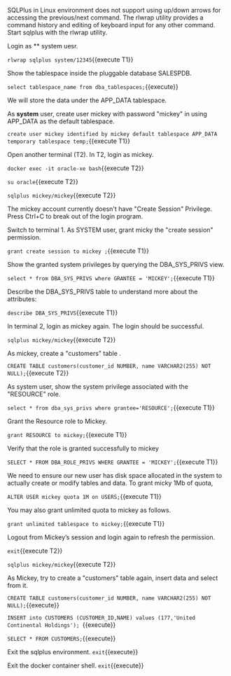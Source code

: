 SQLPlus in Linux environment does not support using up/down arrows for accessing the previous/next command. The rlwrap utility provides a command history and editing of keyboard input for any other command. Start sqlplus with the rlwrap utility.

Login as ** system uesr.

`rlwrap sqlplus system/12345`{{execute T1}}

Show the tablespace inside the pluggable database SALESPDB.

`select tablespace_name from dba_tablespaces;`{{execute}}

We will store the data under the APP_DATA tablespace. 

As **system** user, create user mickey with password "mickey" in using APP_DATA as the default tablespace.

`create user mickey identified by mickey default tablespace APP_DATA temporary tablespace temp;`{{execute T1}}


Open another terminal (T2). 
In T2, login as mickey.

`docker exec -it oracle-xe bash`{{execute T2}}

`su oracle`{{execute T2}}

`sqlplus mickey/mickey`{{execute T2}}

The mickey account currently doesn't have "Create Session" Privilege. 
Press Ctrl+C to break out of the login program.


Switch to terminal 1. As SYSTEM user, grant micky the  "create session" permission.

`grant create session to mickey ;`{{execute T1}}


Show the granted system privileges by querying the DBA_SYS_PRIVS view.

`select * from DBA_SYS_PRIVS where GRANTEE = 'MICKEY';`{{execute T1}}


Describe the DBA_SYS_PRIVS table to understand  more about the attributes:

`describe DBA_SYS_PRIVS`{{execute T1}}


In terminal 2, login as mickey again. The login should be successful.

`sqlplus mickey/mickey`{{execute T2}}


As mickey, create a "customers" table .

`CREATE TABLE customers(customer_id NUMBER, name VARCHAR2(255) NOT NULL);`{{execute T2}}


As system user, show the system privilege associated with the "RESOURCE" role.

`select * from dba_sys_privs where grantee='RESOURCE';`{{execute T1}}



Grant the Resource role to Mickey.

`grant RESOURCE to mickey;`{{execute T1}}


Verify that the role is granted successfully to mickey

`SELECT * FROM DBA_ROLE_PRIVS WHERE GRANTEE = 'MICKEY';`{{execute T1}}


We need to ensure our new user has disk space allocated in the system to actually create or modify tables and data. To grant micky 1Mb of quota, 

`ALTER USER mickey quota 1M on USERS;`{{execute T1}}

You may also grant unlimited quota to mickey as follows.

`grant unlimited tablespace to mickey;`{{execute T1}}


Logout from Mickey’s session and login again to refresh the permission.

`exit`{{execute T2}}

`sqlplus mickey/mickey`{{execute T2}}


As Mickey, try to create a "customers" table again, insert data and select from it.

`CREATE TABLE customers(customer_id NUMBER, name VARCHAR2(255) NOT NULL);`{{execute}}

`INSERT into CUSTOMERS (CUSTOMER_ID,NAME) values (177,'United Continental Holdings'); `{{execute}}

`SELECT * FROM CUSTOMERS;`{{execute}}

Exit the sqlplus environment.
`exit`{{execute}}

Exit the docker container shell.
`exit`{{execute}}

